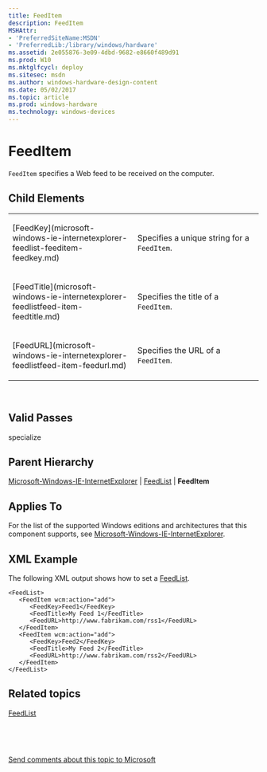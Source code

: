 ```yaml
---
title: FeedItem
description: FeedItem
MSHAttr:
- 'PreferredSiteName:MSDN'
- 'PreferredLib:/library/windows/hardware'
ms.assetid: 2e055876-3e09-4dbd-9682-e8660f489d91
ms.prod: W10
ms.mktglfcycl: deploy
ms.sitesec: msdn
ms.author: windows-hardware-design-content
ms.date: 05/02/2017
ms.topic: article
ms.prod: windows-hardware
ms.technology: windows-devices
---
```


# FeedItem


`FeedItem` specifies a Web feed to be received on the computer.

## Child Elements


<table>
<colgroup>
<col width="50%" />
<col width="50%" />
</colgroup>
<tbody>
<tr class="odd">
<td><p>[FeedKey](microsoft-windows-ie-internetexplorer-feedlist-feeditem-feedkey.md)</p></td>
<td><p>Specifies a unique string for a <code>FeedItem</code>.</p></td>
</tr>
<tr class="even">
<td><p>[FeedTitle](microsoft-windows-ie-internetexplorer-feedlistfeed-item-feedtitle.md)</p></td>
<td><p>Specifies the title of a <code>FeedItem</code>.</p></td>
</tr>
<tr class="odd">
<td><p>[FeedURL](microsoft-windows-ie-internetexplorer-feedlistfeed-item-feedurl.md)</p></td>
<td><p>Specifies the URL of a <code>FeedItem</code>.</p></td>
</tr>
</tbody>
</table>

 

## Valid Passes


specialize

## Parent Hierarchy


[Microsoft-Windows-IE-InternetExplorer](microsoft-windows-ie-internetexplorer.md) | [FeedList](microsoft-windows-ie-internetexplorer-feedlist.md) | **FeedItem**

## Applies To


For the list of the supported Windows editions and architectures that this component supports, see [Microsoft-Windows-IE-InternetExplorer](microsoft-windows-ie-internetexplorer.md).

## XML Example


The following XML output shows how to set a [FeedList](microsoft-windows-ie-internetexplorer-feedlist.md).

``` syntax
<FeedList>
   <FeedItem wcm:action="add">
      <FeedKey>Feed1</FeedKey>
      <FeedTitle>My Feed 1</FeedTitle>
      <FeedURL>http://www.fabrikam.com/rss1</FeedURL>
   </FeedItem>
   <FeedItem wcm:action="add">
      <FeedKey>Feed2</FeedKey>
      <FeedTitle>My Feed 2</FeedTitle>
      <FeedURL>http://www.fabrikam.com/rss2</FeedURL>
   </FeedItem>
</FeedList>
```

## Related topics


[FeedList](microsoft-windows-ie-internetexplorer-feedlist.md)

 

 

[Send comments about this topic to Microsoft](mailto:wsddocfb@microsoft.com?subject=Documentation%20feedback%20%5Bp_unattend\p_unattend%5D:%20FeedItem%20%20RELEASE:%20%2810/3/2016%29&body=%0A%0APRIVACY%20STATEMENT%0A%0AWe%20use%20your%20feedback%20to%20improve%20the%20documentation.%20We%20don't%20use%20your%20email%20address%20for%20any%20other%20purpose,%20and%20we'll%20remove%20your%20email%20address%20from%20our%20system%20after%20the%20issue%20that%20you're%20reporting%20is%20fixed.%20While%20we're%20working%20to%20fix%20this%20issue,%20we%20might%20send%20you%20an%20email%20message%20to%20ask%20for%20more%20info.%20Later,%20we%20might%20also%20send%20you%20an%20email%20message%20to%20let%20you%20know%20that%20we've%20addressed%20your%20feedback.%0A%0AFor%20more%20info%20about%20Microsoft's%20privacy%20policy,%20see%20http://privacy.microsoft.com/default.aspx. "Send comments about this topic to Microsoft")





